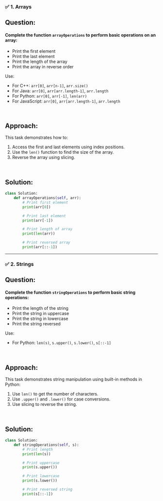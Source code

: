 ### ✅ 1. Arrays

## Question:

#### Complete the function `arrayOperations` to perform basic operations on an array:

* Print the first element
* Print the last element
* Print the length of the array
* Print the array in reverse order

Use:

* For C++: `arr[0]`, `arr[n-1]`, `arr.size()`
* For Java: `arr[0]`, `arr[arr.length-1]`, `arr.length`
* For Python: `arr[0]`, `arr[-1]`, `len(arr)`
* For JavaScript: `arr[0]`, `arr[arr.length-1]`, `arr.length`

 

## Approach:

This task demonstrates how to:

1. Access the first and last elements using index positions.
2. Use the `len()` function to find the size of the array.
3. Reverse the array using slicing.

 

## Solution:

```python
class Solution:
    def arrayOperations(self, arr):
        # Print first element
        print(arr[0])

        # Print last element
        print(arr[-1])

        # Print length of array
        print(len(arr))

        # Print reversed array
        print(arr[::-1])
```

---

### ✅ 2. Strings

## Question:

#### Complete the function `stringOperations` to perform basic string operations:

* Print the length of the string
* Print the string in uppercase
* Print the string in lowercase
* Print the string reversed

Use:

* For Python: `len(s)`, `s.upper()`, `s.lower()`, `s[::-1]`

 

## Approach:

This task demonstrates string manipulation using built-in methods in Python:

1. Use `len()` to get the number of characters.
2. Use `.upper()` and `.lower()` for case conversions.
3. Use slicing to reverse the string.

 

## Solution:

```python
class Solution:
    def stringOperations(self, s):
        # Print length
        print(len(s))

        # Print uppercase
        print(s.upper())

        # Print lowercase
        print(s.lower())

        # Print reversed string
        print(s[::-1])
```
